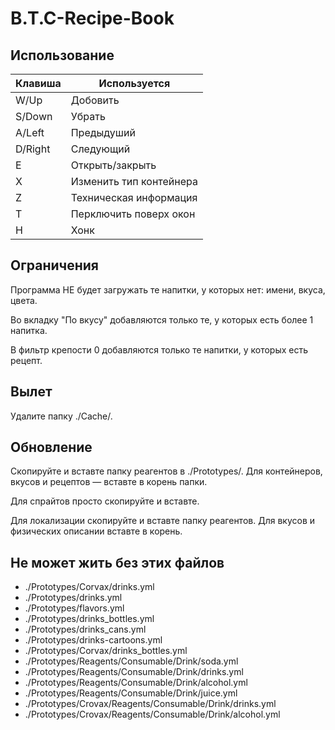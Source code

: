 # B.T.C-Recipe-Book
## Использование
|Клавиша|Используется|
|-|-|
|W/Up|Добовить|
|S/Down|Убрать|
|A/Left|Предыдуший|
|D/Right|Следующий|
|E|Открыть/закрыть|
|X|Изменить тип контейнера|
|Z|Техническая информация|
|T|Перключить поверх окон|
|H|Хонк|
## Ограничения
Программа НЕ будет загружать те напитки, у которых нет: имени, вкуса, цвета.

Во вкладку "По вкусу" добавляются только те, у которых есть более 1 напитка.

В фильтр крепости 0 добавляются только те напитки, у которых есть рецепт.
## Вылет
Удалите папку ./Cache/.
## Обновление
Скопируйте и вставте папку реагентов в ./Prototypes/. Для контейнеров, вкусов и рецептов — вставте в корень папки.

Для спрайтов просто скопируйте и вставте.

Для локализации скопируйте и вставте папку реагентов. Для вкусов и физических описании вставте в корень.

## Не может жить без этих файлов
- ./Prototypes/Corvax/drinks.yml
- ./Prototypes/drinks.yml
- ./Prototypes/flavors.yml
- ./Prototypes/drinks_bottles.yml
- ./Prototypes/drinks_cans.yml
- ./Prototypes/drinks-cartoons.yml
- ./Prototypes/Corvax/drinks_bottles.yml
- ./Prototypes/Reagents/Consumable/Drink/soda.yml
- ./Prototypes/Reagents/Consumable/Drink/drinks.yml
- ./Prototypes/Reagents/Consumable/Drink/alcohol.yml
- ./Prototypes/Reagents/Consumable/Drink/juice.yml
- ./Prototypes/Crovax/Reagents/Consumable/Drink/drinks.yml
- ./Prototypes/Crovax/Reagents/Consumable/Drink/alcohol.yml
